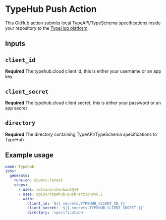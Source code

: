# TypeHub Push Action

This GitHub action submits local TypeAPI/TypeSchema specifications inside your repository to the
[TypeHub platform](https://typehub.cloud/).

## Inputs

## `client_id`

**Required** The typehub.cloud client id, this is either your username or an app key

## `client_secret`

**Required** The typehub.cloud client secret, this is either your password or an app secret

## `directory`

**Required** The directory containing TypeAPI/TypeSchema specifications to TypeHub

## Example usage

```yaml
name: TypeHub
jobs:
  generate:
    runs-on: ubuntu-latest
    steps:
      - uses: actions/checkout@v4
      - uses: apioo/typehub-push-action@v0.1
        with:
          client_id: '${{ secrets.TYPEHUB_CLIENT_ID }}'
          client_secret: '${{ secrets.TYPEHUB_CLIENT_SECRET }}'
          directory: 'specification'
```
